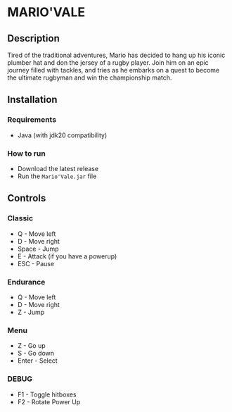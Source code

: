 MARIO'VALE
===

## Description

Tired of the traditional adventures, Mario has decided to hang up his iconic plumber hat and don the jersey of a rugby player. Join him on an epic journey filled with tackles, and tries as he embarks on a quest to become the ultimate rugbyman and win the championship match.

## Installation

### Requirements
- Java (with jdk20 compatibility)

### How to run

- Download the latest release
- Run the `Mario'Vale.jar` file

## Controls

### Classic
- Q - Move left
- D - Move right
- Space - Jump
- E - Attack (if you have a powerup)
- ESC - Pause


### Endurance
- Q - Move left
- D - Move right
- Z - Jump

### Menu
- Z - Go up
- S - Go down
- Enter - Select

### DEBUG
- F1 - Toggle hitboxes
- F2 - Rotate Power Up